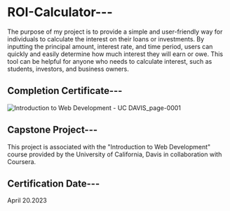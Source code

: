 # ROI-Calculator---
 
 The purpose of my project is to provide a simple and user-friendly way for individuals to calculate the interest on their loans or investments. 
 By inputting the principal amount, interest rate, and time period, users can quickly and easily determine how much interest they will earn or owe. 
 This tool can be helpful for anyone who needs to calculate interest, such as students, investors, and business owners.

 ## Completion Certificate---
 ![Introduction to Web Development - UC DAVIS_page-0001](https://github.com/Sayan-Dutta-1/ROI-Calculator/assets/113238898/204883a8-3ff5-4705-bd19-6482af22b15d)


 ## Capstone Project---
 This project is associated with the "Introduction to Web Development" course provided by  the University of California, Davis in collaboration with Coursera.
 
## Certification Date---
April 20.2023

